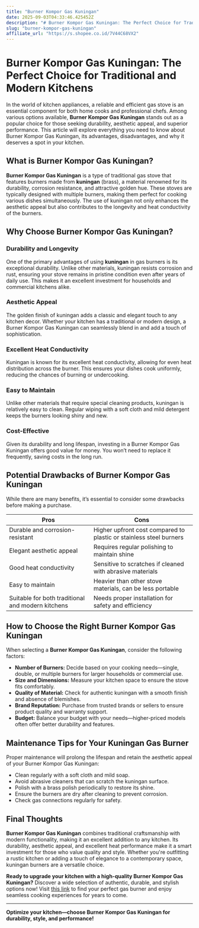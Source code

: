 ```yaml
---
title: "Burner Kompor Gas Kuningan"
date: 2025-09-03T04:33:46.425452Z
description: "# Burner Kompor Gas Kuningan: The Perfect Choice for Traditional and Modern Kitchens..."
slug: "burner-kompor-gas-kuningan"
affiliate_url: "https://s.shopee.co.id/7V44C68VX2"
---
```

# Burner Kompor Gas Kuningan: The Perfect Choice for Traditional and Modern Kitchens

In the world of kitchen appliances, a reliable and efficient gas stove is an essential component for both home cooks and professional chefs. Among various options available, **Burner Kompor Gas Kuningan** stands out as a popular choice for those seeking durability, aesthetic appeal, and superior performance. This article will explore everything you need to know about Burner Kompor Gas Kuningan, its advantages, disadvantages, and why it deserves a spot in your kitchen.

## What is Burner Kompor Gas Kuningan?

**Burner Kompor Gas Kuningan** is a type of traditional gas stove that features burners made from **kuningan** (brass), a material renowned for its durability, corrosion resistance, and attractive golden hue. These stoves are typically designed with multiple burners, making them perfect for cooking various dishes simultaneously. The use of kuningan not only enhances the aesthetic appeal but also contributes to the longevity and heat conductivity of the burners.

## Why Choose Burner Kompor Gas Kuningan?

### Durability and Longevity

One of the primary advantages of using **kuningan** in gas burners is its exceptional durability. Unlike other materials, kuningan resists corrosion and rust, ensuring your stove remains in pristine condition even after years of daily use. This makes it an excellent investment for households and commercial kitchens alike.

### Aesthetic Appeal

The golden finish of kuningan adds a classic and elegant touch to any kitchen decor. Whether your kitchen has a traditional or modern design, a Burner Kompor Gas Kuningan can seamlessly blend in and add a touch of sophistication.

### Excellent Heat Conductivity

Kuningan is known for its excellent heat conductivity, allowing for even heat distribution across the burner. This ensures your dishes cook uniformly, reducing the chances of burning or undercooking.

### Easy to Maintain

Unlike other materials that require special cleaning products, kuningan is relatively easy to clean. Regular wiping with a soft cloth and mild detergent keeps the burners looking shiny and new.

### Cost-Effective

Given its durability and long lifespan, investing in a Burner Kompor Gas Kuningan offers good value for money. You won’t need to replace it frequently, saving costs in the long run.

## Potential Drawbacks of Burner Kompor Gas Kuningan

While there are many benefits, it’s essential to consider some drawbacks before making a purchase.

| Pros | Cons |
| --- | --- |
| Durable and corrosion-resistant | Higher upfront cost compared to plastic or stainless steel burners |
| Elegant aesthetic appeal | Requires regular polishing to maintain shine |
| Good heat conductivity | Sensitive to scratches if cleaned with abrasive materials |
| Easy to maintain | Heavier than other stove materials, can be less portable |
| Suitable for both traditional and modern kitchens | Needs proper installation for safety and efficiency |

## How to Choose the Right Burner Kompor Gas Kuningan

When selecting a **Burner Kompor Gas Kuningan**, consider the following factors:

- **Number of Burners:** Decide based on your cooking needs—single, double, or multiple burners for larger households or commercial use.
- **Size and Dimensions:** Measure your kitchen space to ensure the stove fits comfortably.
- **Quality of Material:** Check for authentic kuningan with a smooth finish and absence of blemishes.
- **Brand Reputation:** Purchase from trusted brands or sellers to ensure product quality and warranty support.
- **Budget:** Balance your budget with your needs—higher-priced models often offer better durability and features.

## Maintenance Tips for Your Kuningan Gas Burner

Proper maintenance will prolong the lifespan and retain the aesthetic appeal of your Burner Kompor Gas Kuningan:

- Clean regularly with a soft cloth and mild soap.
- Avoid abrasive cleaners that can scratch the kuningan surface.
- Polish with a brass polish periodically to restore its shine.
- Ensure the burners are dry after cleaning to prevent corrosion.
- Check gas connections regularly for safety.

## Final Thoughts

**Burner Kompor Gas Kuningan** combines traditional craftsmanship with modern functionality, making it an excellent addition to any kitchen. Its durability, aesthetic appeal, and excellent heat performance make it a smart investment for those who value quality and style. Whether you're outfitting a rustic kitchen or adding a touch of elegance to a contemporary space, kuningan burners are a versatile choice.

**Ready to upgrade your kitchen with a high-quality Burner Kompor Gas Kuningan?** Discover a wide selection of authentic, durable, and stylish options now! Visit [this link](https://s.shopee.co.id/7V44C68VX2) to find your perfect gas burner and enjoy seamless cooking experiences for years to come.

---

**Optimize your kitchen—choose Burner Kompor Gas Kuningan for durability, style, and performance!**